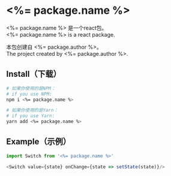 # <%= package.name %>

<%= package.name %> 是一个react包。  
<%= package.name %> is a react package.  

本包创建自 <%= package.author %>。  
The project created by <%= package.author %>.  

## Install（下载）

```bash
# 如果你使用的是NPM：
# if you use NPM: 
npm i <%= package.name %>

# 如果你使用的是Yarn：
# if you use Yarn: 
yarn add <%= package.name %>
```

## Example（示例）

```ts
import Switch from '<%= package.name %>'

<Switch value={state} onChange={state => setState(state)}/>
```
